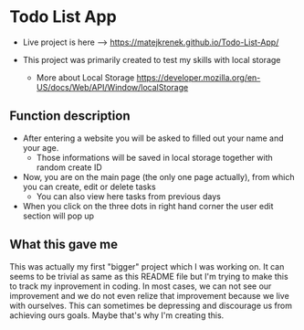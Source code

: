 # Todo List App
- Live project is here --> https://matejkrenek.github.io/Todo-List-App/

- This project was primarily created to test my skills with local storage
  - More about Local Storage https://developer.mozilla.org/en-US/docs/Web/API/Window/localStorage

## Function description
- After entering a website you will be asked to filled out your name and your age.
  - Those informations will be saved in local storage together with random create ID
- Now, you are on the main page (the only one page actually), from which you can create, edit or delete tasks
  - You can also view here tasks from previous days
- When you click on the three dots in right hand corner the user edit section will pop up

## What this gave me
This was actually my first "bigger" project which I was working on. It can seems to be trivial as same as this README file but I'm trying to make this to track my inprovement in coding. In most cases, we can not see our improvement and we do not even relize that improvement because we live with ourselves. This can sometimes be depressing and discourage us from achieving ours goals. Maybe that's why I'm creating this. 



